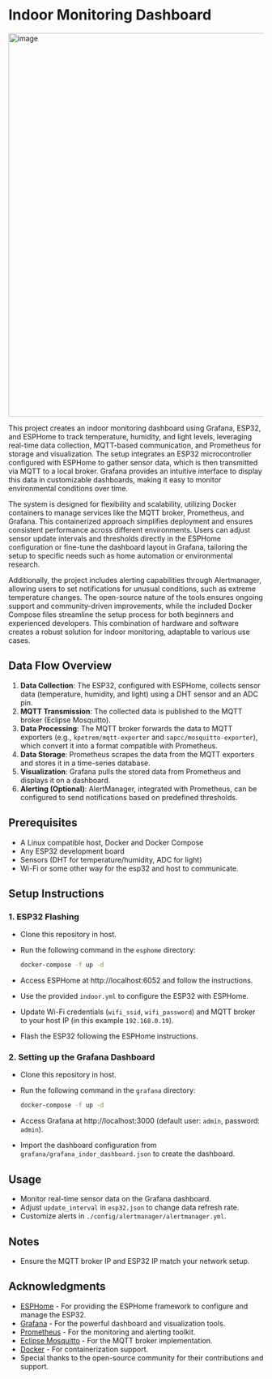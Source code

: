 # Indoor Monitoring Dashboard

<img width="1905" height="757" alt="image" src="https://github.com/user-attachments/assets/9851e6b3-a3be-4160-add5-5814910e2038" />

This project creates an indoor monitoring dashboard using Grafana, ESP32, and ESPHome to track temperature, humidity, and light levels, leveraging real-time data collection, MQTT-based communication, and Prometheus for storage and visualization. The setup integrates an ESP32 microcontroller configured with ESPHome to gather sensor data, which is then transmitted via MQTT to a local broker. Grafana provides an intuitive interface to display this data in customizable dashboards, making it easy to monitor environmental conditions over time.

The system is designed for flexibility and scalability, utilizing Docker containers to manage services like the MQTT broker, Prometheus, and Grafana. This containerized approach simplifies deployment and ensures consistent performance across different environments. Users can adjust sensor update intervals and thresholds directly in the ESPHome configuration or fine-tune the dashboard layout in Grafana, tailoring the setup to specific needs such as home automation or environmental research.

Additionally, the project includes alerting capabilities through Alertmanager, allowing users to set notifications for unusual conditions, such as extreme temperature changes. The open-source nature of the tools ensures ongoing support and community-driven improvements, while the included Docker Compose files streamline the setup process for both beginners and experienced developers. This combination of hardware and software creates a robust solution for indoor monitoring, adaptable to various use cases.

## Data Flow Overview
1. **Data Collection**: The ESP32, configured with ESPHome, collects sensor data (temperature, humidity, and light) using a DHT sensor and an ADC pin.
2. **MQTT Transmission**: The collected data is published to the MQTT broker (Eclipse Mosquitto).
3. **Data Processing**: The MQTT broker forwards the data to MQTT exporters (e.g., `kpetrem/mqtt-exporter` and `sapcc/mosquitto-exporter`), which convert it into a format compatible with Prometheus.
4. **Data Storage**: Prometheus scrapes the data from the MQTT exporters and stores it in a time-series database.
5. **Visualization**: Grafana pulls the stored data from Prometheus and displays it on a dashboard.
6. **Alerting (Optional)**: AlertManager, integrated with Prometheus, can be configured to send notifications based on predefined thresholds.

## Prerequisites
- A Linux compatible host, Docker and Docker Compose
- Any ESP32 development board
- Sensors (DHT for temperature/humidity, ADC for light)
- Wi-Fi or some other way for the esp32 and host to communicate.

## Setup Instructions

### 1. ESP32 Flashing
- Clone this repository in host.
- Run the following command in the `esphome` directory:

  ```bash
  docker-compose -f up -d
- Access ESPHome at http://localhost:6052 and follow the instructions.
- Use the provided `indoor.yml` to configure the ESP32 with ESPHome.
- Update Wi-Fi credentials (`wifi_ssid`, `wifi_password`) and MQTT broker to your host IP (in this example `192.168.0.19`).
- Flash the ESP32 following the ESPHome instructions.

### 2. Setting up the Grafana Dashboard
- Clone this repository in host.
- Run the following command in the `grafana` directory:

  ```bash
  docker-compose -f up -d
- Access Grafana at http://localhost:3000 (default user: `admin`, password: `admin`).
- Import the dashboard configuration from `grafana/grafana_indor_dashboard.json` to create the dashboard.

## Usage
- Monitor real-time sensor data on the Grafana dashboard.
- Adjust `update_interval` in `esp32.json` to change data refresh rate.
- Customize alerts in `./config/alertmanager/alertmanager.yml`.

## Notes
- Ensure the MQTT broker IP and ESP32 IP match your network setup.

## Acknowledgments
- [ESPHome](https://esphome.io/) - For providing the ESPHome framework to configure and manage the ESP32.
- [Grafana](https://grafana.com/) - For the powerful dashboard and visualization tools.
- [Prometheus](https://prometheus.io/) - For the monitoring and alerting toolkit.
- [Eclipse Mosquitto](https://mosquitto.org/) - For the MQTT broker implementation.
- [Docker](https://www.docker.com/) - For containerization support.
- Special thanks to the open-source community for their contributions and support.
